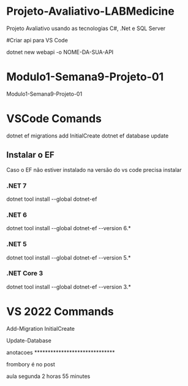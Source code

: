 # Projeto-Avaliativo-LABMedicine
Projeto Avaliativo usando as tecnologias C#, .Net e SQL Server

#Criar api para VS Code

dotnet new webapi -o NOME-DA-SUA-API


# Modulo1-Semana9-Projeto-01
Modulo1-Semana9-Projeto-01


# VSCode Comands

dotnet ef migrations add InitialCreate
dotnet ef database update

## Instalar o EF

Caso o EF não estiver instalado na versão do vs code precisa instalar 

### .NET 7

dotnet tool install --global dotnet-ef

### .NET 6

dotnet tool install --global dotnet-ef --version 6.*

### .NET 5

dotnet tool install --global dotnet-ef --version 5.*

### .NET Core 3

dotnet tool install --global dotnet-ef --version 3.*




# VS 2022 Commands

Add-Migration InitialCreate

Update-Database

anotacoes ******************************

frombory é no post

aula segunda 2 horas 55 minutes
